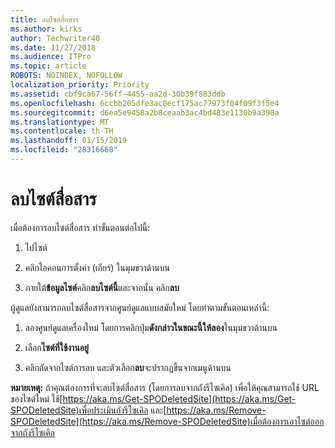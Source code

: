 ```yaml
---
title: ลบไซต์สื่อสาร
ms.author: kirks
author: Techwriter40
ms.date: 11/27/2018
ms.audience: ITPro
ms.topic: article
ROBOTS: NOINDEX, NOFOLLOW
localization_priority: Priority
ms.assetid: cbf9ca67-56ff-4455-aa2d-30b39f883ddb
ms.openlocfilehash: 6ccbb205dfe3ac0ecf175ac77973f04f09f3f5e4
ms.sourcegitcommit: d6ea5e9458a2b8ceaab3ac4bd483e1130b9a398a
ms.translationtype: MT
ms.contentlocale: th-TH
ms.lasthandoff: 01/15/2019
ms.locfileid: "28316668"
---
```

# <a name="delete-a-communication-site"></a>ลบไซต์สื่อสาร

เมื่อต้องการลบไซต์สื่อสาร ทำขั้นตอนต่อไปนี้: 
  
1. ไปไซต์ 
  
2. คลิกไอคอนการตั้งค่า (เกียร์) ในมุมขวาด้านบน 
  
3. ภายใต้**ข้อมูลไซต์**คลิก**ลบไซต์นี้**และจากนั้น คลิก**ลบ** 
  
ผู้ดูแลยังสามารถลบไซต์สื่อสารจากศูนย์ดูแลแบบสมัยใหม่ โดยทำตามขั้นตอนเหล่านี้: 
  
1. ลองศูนย์ดูแลเครื่องใหม่ โดยการคลิกปุ่ม**ดังกล่าวในขณะนี้ให้ลอง**ในมุมขวาด้านบน 
  
2. เลือก**ไซต์ที่ใช้งานอยู่** 
  
3. คลิกถัดจากไซต์การลบ และตัวเลือก**ลบ**จะปรากฏขึ้นจากเมนูด้านบน 
  
 **หมายเหตุ:** ถ้าคุณต้องการที่จะลบไซต์สื่อสาร (โดยการลบจากถังรีไซเคิล) เพื่อให้คุณสามารถใช้ URL ของไซต์ใหม่ ใช้[https://aka.ms/Get-SPODeletedSite](https://aka.ms/Get-SPODeletedSite)เพื่อประเมินถังรีไซเคิล และ[https://aka.ms/Remove-SPODeletedSite](https://aka.ms/Remove-SPODeletedSite)เมื่อต้องการเอาไซต์ออกจากถังรีไซเคิล 
  

